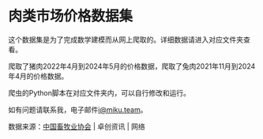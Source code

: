 # 肉类市场价格数据集

这个数据集是为了完成数学建模而从网上爬取的。详细数据请进入对应文件夹查看。

爬取了猪肉2022年4月到2024年5月的价格数据，爬取了兔肉2021年11月到2024年4月的价格数据。

爬虫的Python脚本在对应文件夹内，可以自行修改和运行。

如有问题请联系我，电子邮件[i@miku.team](mailto:i@miku.team)。

数据来源：[中国畜牧业协会](https://www.caaa.cn/) | 卓创资讯 | 网络
